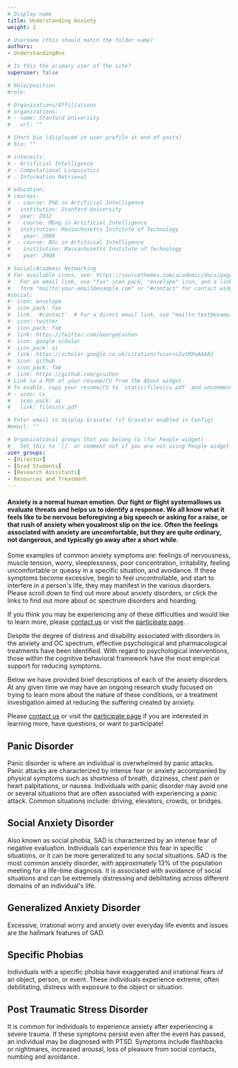 ```yaml
---
# Display name
title: Understanding Anxiety
weight: 2

# Username (this should match the folder name)
authors:
- UnderstandingAnx

# Is this the primary user of the site?
superuser: false

# Role/position
#role: 

# Organizations/Affiliations
# organizations:
# - name: Stanford University
#   url: ""

# Short bio (displayed in user profile at end of posts)
# bio: ""

# interests:
# - Artificial Intelligence
# - Computational Linguistics
# - Information Retrieval

# education:
# courses:
#  - course: PhD in Artificial Intelligence
#   institution: Stanford University
#   year: 2012
#  - course: MEng in Artificial Intelligence
#   institution: Massachusetts Institute of Technology
#    year: 2009
#  - course: BSc in Artificial Intelligence
#    institution: Massachusetts Institute of Technology
#    year: 2008

# Social/Academic Networking
# For available icons, see: https://sourcethemes.com/academic/docs/page-builder/#icons
#   For an email link, use "fas" icon pack, "envelope" icon, and a link in the
#   form "mailto:your-email@example.com" or "#contact" for contact widget.
#social:
#- icon: envelope
#  icon_pack: fas
#  link: '#contact'  # For a direct email link, use "mailto:test@example.org".
#- icon: twitter
#  icon_pack: fab
#  link: https://twitter.com/GeorgeCushen
#- icon: google-scholar
#  icon_pack: ai
#  link: https://scholar.google.co.uk/citations?user=sIwtMXoAAAAJ
#- icon: github
#  icon_pack: fab
#  link: https://github.com/gcushen
# Link to a PDF of your resume/CV from the About widget.
# To enable, copy your resume/CV to `static/files/cv.pdf` and uncomment the lines below.
# - icon: cv
#   icon_pack: ai
#   link: files/cv.pdf

# Enter email to display Gravatar (if Gravatar enabled in Config)
#email: ""

# Organizational groups that you belong to (for People widget)
#   Set this to `[]` or comment out if you are not using People widget.
user_groups:
- [Director]
- [Grad Students]
- [Research Assistants]
- Resources and Treatment
---
```


#### Anxiety is a normal human emotion.  Our fight or flight systemallows us evaluate threats and helps us to identify a response.  We all know what it feels like to be nervous beforegiving a big speech or asking for a raise, or that rush of anxiety when youalmost slip on the ice.  Often the feelings associated with anxiety are uncomfortable, but they are quite ordinary, not dangerous, and typically go away after a short while.

Some examples of common anxiety symptoms are: feelings of nervousness, muscle tension, worry, sleeplessness, poor concentration, irritability, feeling uncomfortable or queasy in a specific situation, and avoidance.  If these symptoms become excessive, begin to feel uncontrollable, and start to interfere in a person's life, they may manifest in the various disorders.  Please scroll down to find out more about anxiety disorders, or click the links to find out more about oc spectrum disorders and hoarding.

If you think you may be experiencing any of these difficulties and would like to learn more, please [contact us](https://paso-lab.netlify.app/#contact) or visit the [participate page](https://paso.psy.miami.edu/participate/index.html). 
.

Despite the degree of distress and disability associated with disorders in the anxiety and OC spectrum, effective psychological and pharmacological treatments have been identified.  With regard to psychological interventions, those within the cognitive behavioral framework have the most empirical support for reducing symptoms.

Below we have provided brief descriptions of each of the anxiety disorders. At any given time we may have an ongoing research study focused on trying to learn more about the nature of these conditions, or a treatment investigation aimed at reducing the suffering created by anxiety.

Please [contact us](https://paso-lab.netlify.app/#contact) or visit the [participate page](https://paso.psy.miami.edu/participate/index.html) if you are interested in learning more, have questions, or want to participate!

## Panic Disorder
Panic disorder is where an individual is overwhelmed by panic attacks.  Panic attacks are characterized by intense fear or anxiety accompanied by physical symptoms such as shortness of breath, dizziness, chest pain or heart palpitations, or nausea.  Individuals with panic disorder may avoid one or several situations that are often associated with experiencing a panic attack.  Common situations include: driving, elevators, crowds, or bridges.

## Social Anxiety Disorder
Also known as social phobia, SAD is characterized by an intense fear of negative evaluation.  Individuals can experience this fear in specific situations, or it can be more generalized to any social situations.  SAD is the most common anxiety disorder, with approximately 13% of the population meeting for a life-time diagnosis.  It is associated with avoidance of social situations and can be extremely distressing and debilitating across different domains of an individual's life.

## Generalized Anxiety Disorder
Excessive, irrational worry and anxiety over everyday life events and issues are the hallmark features of GAD.

## Specific Phobias
Individuals with a specific phobia have exaggerated and irrational fears of an object, person, or event.  These individuals experience extreme, often debilitating, distress with exposure to the object or situation.

## Post Traumatic Stress Disorder
It is common for individuals to experience anxiety after experiencing a severe trauma.  If these symptoms persist even after the event has passed, an individual may be diagnosed with PTSD.  Symptoms include flashbacks or nightmares, increased arousal, loss of pleasure from social contacts, numbing and avoidance.
